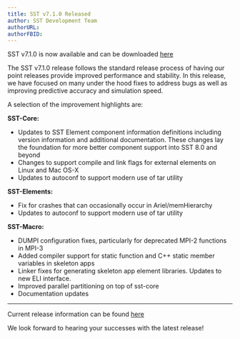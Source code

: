 ```yaml
---
title: SST v7.1.0 Released
author: SST Development Team
authorURL: 
authorFBID: 
---
```


SST v7.1.0 is now available and can be downloaded [here](http://sst-simulator.org/SSTPages/SSTMainDownloads)

<!--truncate-->

The SST v7.1.0 release follows the standard release process of having our point releases provide improved performance and stability. In this release, we have focused on many under the hood fixes to address bugs as well as improving predictive accuracy and simulation speed.

A selection of the improvement highlights are:

**SST-Core:**

* Updates to SST Element component information definitions including version information and additional documentation. These changes lay the foundation for more better component support into SST 8.0 and beyond
* Changes to support compile and link flags for external elements on Linux and Mac OS-X
* Updates to autoconf to support modern use of tar utility

**SST-Elements:**

* Fix for crashes that can occasionally occur in Ariel/memHierarchy
* Updates to autoconf to support modern use of tar utility

**SST-Macro:**

* DUMPI configuration fixes, particularly for deprecated MPI-2 functions in MPI-3
* Added compiler support for static function and C++ static member variables in skeleton apps
* Linker fixes for generating skeleton app element libraries. Updates to new ELI interface.
* Improved parallel partitioning on top of sst-core
* Documentation updates

---

Current release information can be found [here](http://sst-simulator.org/SSTPages/SSTmicroReleaseV7dot1dot0/)

We look forward to hearing your successes with the latest release!
